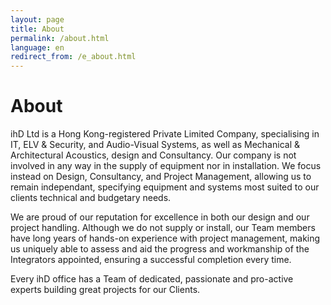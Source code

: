 ```yaml
---
layout: page
title: About
permalink: /about.html
language: en
redirect_from: /e_about.html
---
```


# About

ihD Ltd is a Hong Kong-registered Private Limited Company, specialising in IT, ELV & Security, and Audio-Visual Systems, as well as Mechanical & Architectural Acoustics, design and Consultancy. Our company is not involved in any way in the supply of equipment nor in installation. We focus instead on Design, Consultancy, and Project Management, allowing us to remain independant, specifying equipment and systems most suited to our clients technical and budgetary needs.

We are proud of our reputation for excellence in both our design and our project handling. Although we do not supply or install, our Team members have long years of hands-on experience with project management, making us uniquely able to assess and aid the progress and workmanship of the Integrators appointed, ensuring a successful completion every time.

Every ihD office has a Team of dedicated, passionate and pro-active experts building great projects for our Clients.
